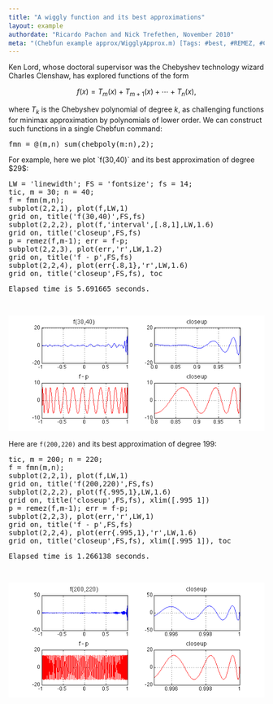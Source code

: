 ```yaml
---
title: "A wiggly function and its best approximations"
layout: example
authordate: "Ricardo Pachon and Nick Trefethen, November 2010"
meta: "(Chebfun example approx/WigglyApprox.m) [Tags: #best, #REMEZ, #CHEBPOLY]"
---
```


Ken Lord, whose doctoral supervisor was the Chebyshev technology wizard Charles Clenshaw, has explored functions of the form

$$ f(x) = T_m(x) + T_{m+1}(x) + \cdots + T_n(x), $$

where $T_k$ is the Chebyshev polynomial of degree $k$, as challenging functions for minimax approximation by polynomials of lower order.  We can construct such functions in a single Chebfun command:

<pre class="mcode-input">fmn = @(m,n) sum(chebpoly(m:n),2);</pre>For example, here we plot `f(30,40)` and its best approximation of degree $29$:

<pre class="mcode-input">LW = 'linewidth'; FS = 'fontsize'; fs = 14;
tic, m = 30; n = 40;
f = fmn(m,n);
subplot(2,2,1), plot(f,LW,1)
grid on, title('f(30,40)',FS,fs)
subplot(2,2,2), plot(f,'interval',[.8,1],LW,1.6)
grid on, title('closeup',FS,fs)
p = remez(f,m-1); err = f-p;
subplot(2,2,3), plot(err,'r',LW,1.2)
grid on, title('f - p',FS,fs)
subplot(2,2,4), plot(err{.8,1},'r',LW,1.6)
grid on, title('closeup',FS,fs), toc</pre><pre class="mcode-output">Elapsed time is 5.691665 seconds.
</pre><img src="img/WigglyApprox_01.png" class="figure" alt="">

Here are `f(200,220)` and its best approximation of degree $199$:

<pre class="mcode-input">tic, m = 200; n = 220;
f = fmn(m,n);
subplot(2,2,1), plot(f,LW,1)
grid on, title('f(200,220)',FS,fs)
subplot(2,2,2), plot(f{.995,1},LW,1.6)
grid on, title('closeup',FS,fs), xlim([.995 1])
p = remez(f,m-1); err = f-p;
subplot(2,2,3), plot(err,'r',LW,1)
grid on, title('f - p',FS,fs)
subplot(2,2,4), plot(err{.995,1},'r',LW,1.6)
grid on, title('closeup',FS,fs), xlim([.995 1]), toc</pre><pre class="mcode-output">Elapsed time is 1.266138 seconds.
</pre><img src="img/WigglyApprox_02.png" class="figure" alt="">

